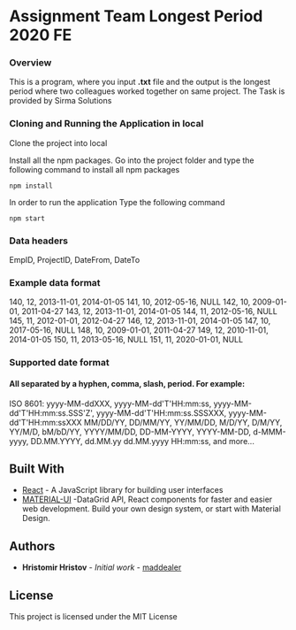 # Assignment Team Longest Period 2020 FE

### Overview

This is a program, where you input **.txt** file and the output is the longest period where two colleagues worked together on same project. The Тask is provided by Sirma Solutions

### Cloning and Running the Application in local

Clone the project into local

Install all the npm packages. Go into the project folder and type the following command to install all npm packages

```
npm install
```

In order to run the application Type the following command

```
npm start
```

### Data headers

EmpID, ProjectID, DateFrom, DateTo

### Example data format

140, 12, 2013-11-01, 2014-01-05
141, 10, 2012-05-16, NULL
142, 10, 2009-01-01, 2011-04-27
143, 12, 2013-11-01, 2014-01-05
144, 11, 2012-05-16, NULL
145, 11, 2012-01-01, 2012-04-27
146, 12, 2013-11-01, 2014-01-05
147, 10, 2017-05-16, NULL
148, 10, 2009-01-01, 2011-04-27
149, 12, 2010-11-01, 2014-01-05
150, 11, 2013-05-16, NULL
151, 11, 2020-01-01, NULL

### Supported date format

#### All separated by a hyphen, comma, slash, period. For example:

ISO 8601: yyyy-MM-ddXXX, yyyy-MM-dd'T'HH:mm:ss, yyyy-MM-dd'T'HH:mm:ss.SSS'Z', yyyy-MM-dd'T'HH:mm:ss.SSSXXX, yyyy-MM-dd'T'HH:mm:ssXXX
MM/DD/YY, DD/MM/YY, YY/MM/DD, M/D/YY, D/M/YY, YY/M/D, bM/bD/YY, YYYY/MM/DD, DD-MM-YYYY, YYYY-MM-DD, d-MMM-yyyy, DD.MM.YYYY, dd.MM.yy
dd.MM.yyyy HH:mm:ss, and more...

## Built With

- [React](https://reactjs.org/) - A JavaScript library for building user interfaces
- [MATERIAL-UI](https://material-ui.com/api/data-grid/) -DataGrid API,
  React components for faster and easier web development. Build your own design system, or start with Material Design.

## Authors

- **Hristomir Hristov** - _Initial work_ - [maddealer](https://github.com/maddealer)

## License

This project is licensed under the MIT License
